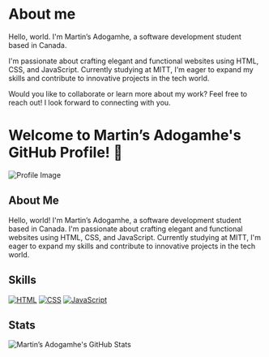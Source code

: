 <!--
**matineno/matineno** is a ✨ _special_ ✨ repository because its `README.md` (this file) appears on your GitHub profile.

Here are some ideas to get you started:

- 🔭 I’m currently working on ...
- 🌱 I’m currently learning ...
- 👯 I’m looking to collaborate on ...
- 🤔 I’m looking for help with ...
- 💬 Ask me about ...
- 📫 How to reach me: ...
- 😄 Pronouns: ...
- ⚡ Fun fact: ...
-->
# About me

Hello, world. I'm Martin’s Adogamhe, a software development student based in Canada.

I'm passionate about crafting elegant and functional websites using HTML, CSS, and JavaScript. Currently studying at MITT, I'm eager to expand my skills and contribute to innovative projects in the tech world.

Would you like to collaborate or learn more about my work? Feel free to reach out! I look forward to connecting with you.

# Welcome to Martin’s Adogamhe's GitHub Profile! 👋

![Profile Image](https://your-image-url.com)

## About Me
Hello, world! I'm Martin’s Adogamhe, a software development student based in Canada. I'm passionate about crafting elegant and functional websites using HTML, CSS, and JavaScript. Currently studying at MITT, I'm eager to expand my skills and contribute to innovative projects in the tech world.

## Skills
[![HTML](https://img.shields.io/badge/HTML-Expert-orange)](https://your-html-skills-url.com)
[![CSS](https://img.shields.io/badge/CSS-Expert-blue)](https://your-css-skills-url.com)
[![JavaScript](https://img.shields.io/badge/JavaScript-Intermediate-yellow)](https://your-js-skills-url.com)

## Stats
![Martin’s Adogamhe's GitHub Stats](https://github-readme-stats.vercel.app/api?username=your-username&show_icons=true&theme=radical)
